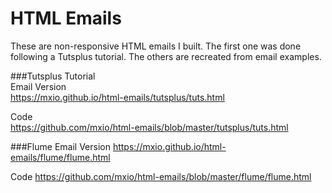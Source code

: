 # HTML Emails
These are non-responsive HTML emails I built. The first one was done following a Tutsplus tutorial. The others are recreated from email examples. 

###Tutsplus Tutorial  
Email Version  
https://mxio.github.io/html-emails/tutsplus/tuts.html

Code  
https://github.com/mxio/html-emails/blob/master/tutsplus/tuts.html

###Flume
Email Version
https://mxio.github.io/html-emails/flume/flume.html

Code
https://github.com/mxio/html-emails/blob/master/flume/flume.html
